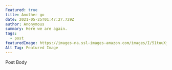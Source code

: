 ```yaml
---
Featured: true
title: Another go
date: 2021-05-25T01:47:27.729Z
author: Anonymous
summary: Here we are again.
tags:
  - post
featuredImage: https://images-na.ssl-images-amazon.com/images/I/51tuuXjbVmL._AC_SY741_.jpg
Alt Tag: Featured Image
---
```

Post Body